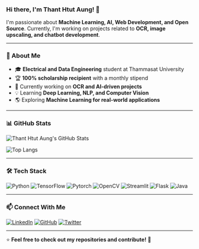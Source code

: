 ### Hi there, I'm Thant Htut Aung! 👋

I'm passionate about **Machine Learning, AI, Web Development, and Open Source**. 
Currently, I'm working on projects related to **OCR, image upscaling, and chatbot development**.

---

### 🚀 About Me
- 🎓 **Electrical and Data Engineering** student at Thammasat University
- 🏆 **100% scholarship recipient** with a monthly stipend
- 🤖 Currently working on **OCR and AI-driven projects**
- 💡 Learning **Deep Learning, NLP, and Computer Vision**
- 🌎 Exploring **Machine Learning for real-world applications**

---

### 📊 GitHub Stats
![Thant Htut Aung's GitHub Stats](https://github-readme-stats.vercel.app/api?username=HenryHtut&show_icons=true&theme=tokyonight)

![Top Langs](https://github-readme-stats.vercel.app/api/top-langs/?username=HenryHtut&layout=compact&theme=tokyonight)

---

### 🛠 Tech Stack
![Python](https://img.shields.io/badge/Python-3776AB?style=for-the-badge&logo=python&logoColor=white)
![TensorFlow](https://img.shields.io/badge/TensorFlow-FF6F00?style=for-the-badge&logo=tensorflow&logoColor=white)
![Pytorch](https://img.shields.io/badge/PyTorch-EE4C2C?style=for-the-badge&logo=pytorch&logoColor=white)
![OpenCV](https://img.shields.io/badge/OpenCV-5C3EE8?style=for-the-badge&logo=opencv&logoColor=white)
![Streamlit](https://img.shields.io/badge/Streamlit-FF4B4B?style=for-the-badge&logo=streamlit&logoColor=white)
![Flask](https://img.shields.io/badge/Flask-000000?style=for-the-badge&logo=flask&logoColor=white)
![Java](https://img.shields.io/badge/Java-007396?style=for-the-badge&logo=java&logoColor=white)

---

### 📫 Connect With Me
[![LinkedIn](https://img.shields.io/badge/LinkedIn-0A66C2?style=for-the-badge&logo=linkedin&logoColor=white)](https://www.linkedin.com/in/your-profile)
[![GitHub](https://img.shields.io/badge/GitHub-181717?style=for-the-badge&logo=github&logoColor=white)](https://github.com/HenryHtut)
[![Twitter](https://img.shields.io/badge/Twitter-1DA1F2?style=for-the-badge&logo=twitter&logoColor=white)](https://twitter.com/your-profile)

---

⭐️ **Feel free to check out my repositories and contribute!** 🚀

